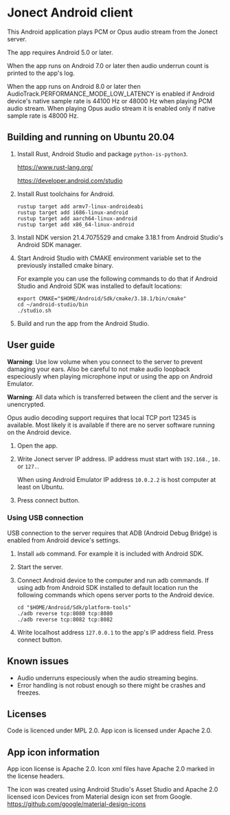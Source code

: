 # Jonect Android client

This Android application plays PCM or Opus audio stream from the Jonect server.

The app requires Android 5.0 or later.

When the app runs on Android 7.0 or later then audio underrun count is printed
to the app's log.

When the app runs on Android 8.0 or later then
AudioTrack.PERFORMANCE_MODE_LOW_LATENCY is enabled if Android device's native
sample rate is 44100 Hz or 48000 Hz when playing PCM audio stream. When playing
Opus audio stream it is enabled only if native sample rate is 48000 Hz.

## Building and running on Ubuntu 20.04

1. Install Rust, Android Studio and package `python-is-python3`.

   <https://www.rust-lang.org/>

   <https://developer.android.com/studio>

2. Install Rust toolchains for Android.

   ```
   rustup target add armv7-linux-androideabi
   rustup target add i686-linux-android
   rustup target add aarch64-linux-android
   rustup target add x86_64-linux-android
   ```

3. Install NDK version 21.4.7075529 and cmake 3.18.1 from Android Studio's
   Android SDK manager.

4. Start Android Studio with CMAKE environment variable set to the previously
   installed cmake binary.

    For example you can use the following commands to do that if Android Studio
    and Android SDK was installed to default locations:

    ```shell
    export CMAKE="$HOME/Android/Sdk/cmake/3.18.1/bin/cmake"
    cd ~/android-studio/bin
    ./studio.sh
    ```

5. Build and run the app from the Android Studio.

## User guide

**Warning**: Use low volume when you connect to the server to prevent damaging
your ears. Also be careful to not make audio loopback especiously when playing
microphone input or using the app on Android Emulator.

**Warning**: All data which is transferred between the client and the server is
unencrypted.

Opus audio decoding support requires that local TCP port 12345 is available.
Most likely it is available if there are no server software running on the
Android device.

1. Open the app.

2. Write Jonect server IP address. IP address must start with `192.168.`, `10.`
   or `127.`.

    When using Android Emulator IP address `10.0.2.2` is host computer at least
    on Ubuntu.

3. Press connect button.

### Using USB connection

USB connection to the server requires that ADB (Android Debug Bridge) is
enabled from Android device's settings.

1. Install `adb` command. For example it is included with Android SDK.

2. Start the server.

3. Connect Android device to the computer and run adb commands. If using adb
   from Android SDK installed to default location run the following commands
   which opens server ports to the Android device.

   ```
   cd "$HOME/Android/Sdk/platform-tools"
   ./adb reverse tcp:8080 tcp:8080
   ./adb reverse tcp:8082 tcp:8082
   ```

4. Write localhost address `127.0.0.1` to the app's IP address field. Press
   connect button.

## Known issues

* Audio underruns especiously when the audio streaming begins.
* Error handling is not robust enough so there might be crashes and freezes.

## Licenses

Code is licenced under MPL 2.0. App icon is licensed under Apache 2.0.

## App icon information

App icon license is Apache 2.0. Icon xml files have Apache 2.0 marked in the
license headers.

The icon was created using Android Studio's Asset Studio and Apache 2.0 licensed
icon Devices from Material design icon set from Google.
<https://github.com/google/material-design-icons>
